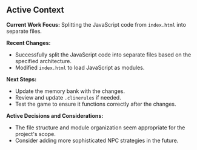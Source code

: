 ## Active Context

**Current Work Focus:** Splitting the JavaScript code from `index.html` into separate files.

**Recent Changes:**

*   Successfully split the JavaScript code into separate files based on the specified architecture.
*   Modified `index.html` to load JavaScript as modules.

**Next Steps:**

*   Update the memory bank with the changes.
*   Review and update `.clinerules` if needed.
*   Test the game to ensure it functions correctly after the changes.

**Active Decisions and Considerations:**

*   The file structure and module organization seem appropriate for the project's scope.
*   Consider adding more sophisticated NPC strategies in the future.
